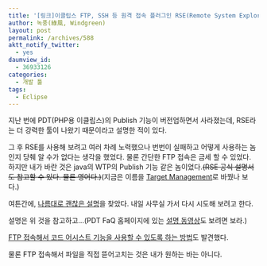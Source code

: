 ```yaml
---
title: '[링크]이클립스 FTP, SSH 등 원격 접속 플러그인 RSE(Remote System Explorer) 사용 설명'
author: 녹풍(綠風, Windgreen)
layout: post
permalink: /archives/588
aktt_notify_twitter:
  - yes
daumview_id:
  - 36933126
categories:
  - 개발 툴
tags:
  - Eclipse
---
```

지난 번에 PDT(PHP용 이클립스)의 Publish 기능이 버전업하면서 사라졌는데, RSE라는 더 강력한 툴이 나왔기 때문이라고 설명한 적이 있다.

그 후 RSE를 사용해 보려고 여러 차례 노력했으나 번번이 실패하고 어떻게 사용하는 놈인지 당췌 알 수가 없다는 생각을 했었다. 물론 간단한 FTP 접속은 금세 할 수 있었다. 하지만 내가 바란 것은 java의 WTP의 Publish 기능 같은 놈이었다.<strike>(RSE 공식 설명서도 참고할 수 있다. 물론 영어다.)</strike>(지금은 이름을 [Target Management][1]로 바꿨나 보다.)

여튼간에, <a href="http://kwaknu.egloos.com/5013839" target="_blank">나름대로 괜찮은 설명</a>을 찾았다. 내일 사무실 가서 다시 시도해 보려고 한다.

설명은 위 것을 참고하고&#8230;(PDT FaQ 홈페이지에 있는 <a href="http://live.eclipse.org/node/567" target="_blank">설명 동영상</a>도 보려면 보라.)

<a href="http://nope.egloos.com/5162205" target="_blank">FTP 접속해서 코드 어시스트 기능을 사용할 수 있도록 하는 방법</a>도 발견했다.

물론 FTP 접속해서 파일을 직접 뜯어고치는 것은 내가 원하는 바는 아니다.

 [1]: http://www.eclipse.org/tm/